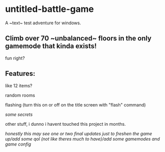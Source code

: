 # untitled-battle-game
A ~text~ test adventure for windows.

Climb over 70 ~unbalanced~ floors in the only gamemode that kinda exists!
---
fun right?

Features:
---
like 12 items?

random rooms

flashing (turn this on or off on the title screen with "flash" command)

*some secrets*

other stuff, i dunno i havent touched this project in months.

*honestly this may see one or two final updates just to freshen the game up/add some qol (not like theres much to have)/add some gamemodes and game config*
